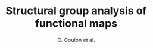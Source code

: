---
author: O. Coulon et al.
title: Structural group analysis of functional maps
year: 1999
type: book
booktitle: Lecture Notes in Computer Science (including subseries Lecture Notes in Artificial Intelligence and Lecture Notes in Bioinformatics)
---